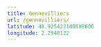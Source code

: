 ```yaml
---
title: Gennevilliers
url: /gennevilliers/
latitude: 48.925422100000006
longitude: 2.2940122
---
```


